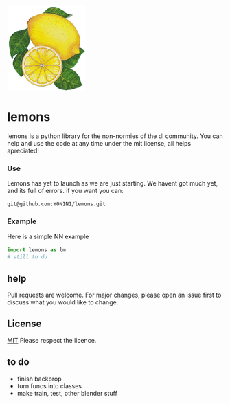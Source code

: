 <img src="https://github.com/Y0N1N1/lemons/blob/main/docs/assets/images/lemonslogo.png?raw=true" height="200" />

# lemons

lemons is a python library for the non-normies of the dl community. You can help and use the code at any time under the mit license, all helps apreciated! 

### Use
Lemons has yet to launch as we are just starting. We havent got much yet, and its full of errors. 
if you want you can:
```
git@github.com:Y0N1N1/lemons.git
```
### Example
Here is a simple NN example
```python
import lemons as lm 
# still to do 
```
## help
Pull requests are welcome. For major changes, please open an issue first to discuss what you would like to change.
## License
[MIT](https://choosealicense.com/licenses/mit/)
Please respect the licence.
## to do

- finish backprop
- turn funcs into classes
- make train, test, other blender stuff
